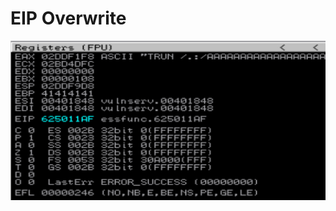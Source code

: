 # EIP Overwrite

<img src=https://raw.githubusercontent.com/RubensZimbres/Repo-2021/main/Kali/Exploit_Development/EIP%20Overwrite.png>
